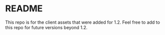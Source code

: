 # README #

This repo is for the client assets that were added for 1.2.  Feel free to add to this repo for future versions beyond 1.2.